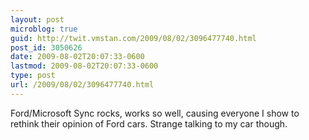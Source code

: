 ```yaml
---
layout: post
microblog: true
guid: http://twit.vmstan.com/2009/08/02/3096477740.html
post_id: 3050626
date: 2009-08-02T20:07:33-0600
lastmod: 2009-08-02T20:07:33-0600
type: post
url: /2009/08/02/3096477740.html
---
```

Ford/Microsoft Sync rocks, works so well, causing everyone I show to rethink their opinion of Ford cars. Strange talking to my car though.
